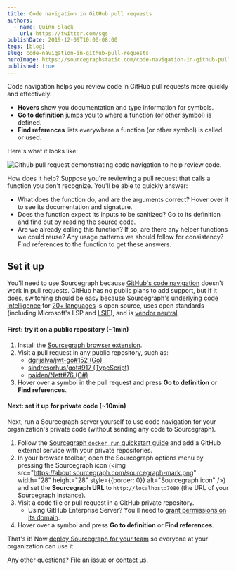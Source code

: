 ```yaml
---
title: Code navigation in GitHub pull requests
authors:
  - name: Quinn Slack
    url: https://twitter.com/sqs
publishDate: 2019-12-09T10:00-08:00
tags: [blog]
slug: code-navigation-in-github-pull-requests
heroImage: https://sourcegraphstatic.com/code-navigation-in-github-pull-requests-typescript-hover-hero.png
published: true
---
```


Code navigation helps you review code in GitHub pull requests more quickly and effectively.

- **Hovers** show you documentation and type information for symbols.
- **Go to definition** jumps you to where a function (or other symbol) is defined.
- **Find references** lists everywhere a function (or other symbol) is called or used.

Here's what it looks like:

<img src="https://sourcegraphstatic.com/code-navigation-in-github-pull-requests-typescript-hover.png" alt="Github pull request demonstrating code navigation to help review code."/>

How does it help? Suppose you're reviewing a pull request that calls a function you don't recognize. You'll be able to quickly answer:

- What does the function do, and are the arguments correct? Hover over it to see its documentation and signature.
- Does the function expect its inputs to be sanitized? Go to its definition and find out by reading the source code.
- Are we already calling this function? If so, are there any helper functions we could reuse? Any usage patterns we should follow for consistency? Find references to the function to get these answers.

## Set it up

You'll need to use Sourcegraph because [GitHub's code navigation](https://help.github.com/en/github/managing-files-in-a-repository/navigating-code-on-github) doesn't work in pull requests. GitHub has no public plans to add support, but if it does, switching should be easy because Sourcegraph's underlying [code intelligence](https://docs.sourcegraph.com/code_intelligence) for [20+ languages](https://sourcegraph.com/extensions?query=category%3A%22Programming+languages%22) is open source, uses open standards (including Microsoft's LSP and [LSIF](https://docs.sourcegraph.com/code_intelligence/explanations/precise_code_intelligence)), and is [vendor neutral](https://about.gitlab.com/blog/2019/11/12/sourcegraph-code-intelligence-integration-for-gitlab/).

#### First: try it on a public repository (~1min)

1. Install the [Sourcegraph browser extension](https://docs.sourcegraph.com/integration/browser_extension).
1. Visit a pull request in any public repository, such as:
   - [dgrijalva/jwt-go#152 (Go)](https://github.com/dgrijalva/jwt-go/pull/152/files#diff-f615844d3497ff38db57e459d6ef657bL48)
   - [sindresorhus/got#917 (TypeScript)](https://github.com/sindresorhus/got/pull/917/files#diff-02301bc46e8b878f10e9a8339efb7de7R176)
   - [paiden/Nett#76 (C#)](https://github.com/paiden/Nett/pull/76/files#diff-e969e1315b2cb01bab80b2860be0d87eR52)
1. Hover over a symbol in the pull request and press **Go to definition** or **Find references**.

#### Next: set it up for private code (~10min)

Next, run a Sourcegraph server yourself to use code navigation for your organization's private code (without sending any code to Sourcegraph).

1. Follow the [Sourcegraph `docker run` quickstart guide](http://docs.sourcegraph.com/#quickstart) and add a GitHub external service with your private repositories.
1. In your browser toolbar, open the Sourcegraph options menu by pressing the Sourcegraph icon (<img src="https://about.sourcegraph.com/sourcegraph-mark.png" width="28" height="28" style={{border: 0}} alt="Sourcegraph icon" />) and set the **Sourcegraph URL** to `http://localhost:7080` (the URL of your Sourcegraph instance).
1. Visit a code file or pull request in a GitHub private repository.
   - Using GitHub Enterprise Server? You'll need to [grant permissions on its domain](https://docs.sourcegraph.com/integration/github#browser-extension).
1. Hover over a symbol and press **Go to definition** or **Find references**.

That's it! Now [deploy Sourcegraph for your team](https://docs.sourcegraph.com/admin) so everyone at your organization can use it.

Any other questions? [File an issue](https://github.com/sourcegraph/sourcegraph/issues) or [contact us](https://about.sourcegraph.com/contact).
